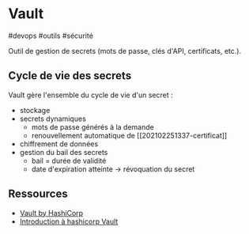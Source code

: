 # Vault

#devops #outils #sécurité

Outil de gestion de secrets (mots de passe, clés d'API, certificats, etc.).

## Cycle de vie des secrets

Vault gère l'ensemble du cycle de vie d'un secret :
- stockage
- secrets dynamiques
	- mots de passe générés à la demande
	- renouvellement automatique de [[202102251337-certificat]]
- chiffrement de données
- gestion du bail des secrets
	- bail = durée de validité
	- date d'expiration atteinte -> révoquation du secret

## Ressources

- [Vault by HashiCorp](https://www.vaultproject.io/)
- [Introduction à hashicorp Vault](https://blog.stephane-robert.info/post/introduction-vault/)
